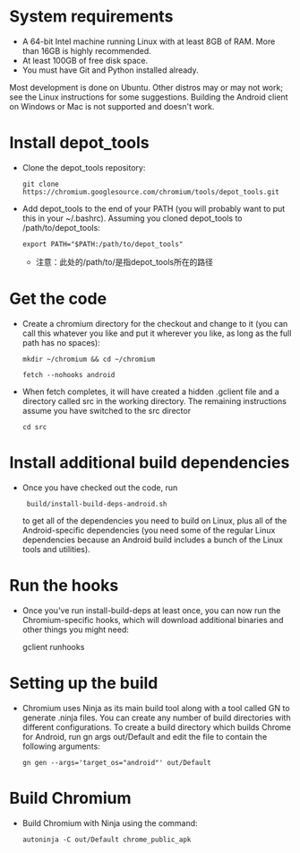 # System requirements
- A 64-bit Intel machine running Linux with at least 8GB of RAM. More than 16GB is highly recommended.
- At least 100GB of free disk space.
- You must have Git and Python installed already.

Most development is done on Ubuntu. Other distros may or may not work; see the Linux instructions for some suggestions.
Building the Android client on Windows or Mac is not supported and doesn't work.

# Install depot_tools
- Clone the depot_tools repository:

    ```git clone https://chromium.googlesource.com/chromium/tools/depot_tools.git```
    
- Add depot_tools to the end of your PATH (you will probably want to put this in your ~/.bashrc). Assuming you cloned depot_tools to /path/to/depot_tools:

    ```export PATH="$PATH:/path/to/depot_tools"```

   - 注意：此处的/path/to/是指depot_tools所在的路径
   
# Get the code
- Create a chromium directory for the checkout and change to it (you can call this whatever you like and put it wherever you like, as long as the full path has no spaces):

    ```mkdir ~/chromium && cd ~/chromium```
    
    ```fetch --nohooks android```
- When fetch completes, it will have created a hidden .gclient file and a directory called src in the working directory. The remaining instructions assume you have switched to the src director

   ``` cd src  ```
# Install additional build dependencies
- Once you have checked out the code, run

   ``` build/install-build-deps-android.sh```
   
  to get all of the dependencies you need to build on Linux, plus all of the Android-specific dependencies (you need some of     the regular Linux dependencies because an Android build includes a bunch of the Linux tools and utilities).
  
# Run the hooks
- Once you've run install-build-deps at least once, you can now run the Chromium-specific hooks, which will download additional binaries and other things you might need:

   gclient runhooks
# Setting up the build
- Chromium uses Ninja as its main build tool along with a tool called GN to generate .ninja files. You can create any number of build directories with different configurations. To create a build directory which builds Chrome for Android, run gn args out/Default and edit the file to contain the following arguments:

   ``` gn gen --args='target_os="android"' out/Default ```
   
# Build Chromium
- Build Chromium with Ninja using the command:

   ```autoninja -C out/Default chrome_public_apk```
